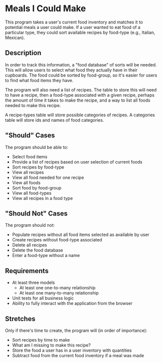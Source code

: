 # Meals I Could Make
This program takes a user's current food inventory and matches it to potential meals a user could make. If a user wanted to eat food of a particular type, they could sort available recipes by food-type (e.g., Italian, Mexican).

## Description
In order to track this information, a "food database" of sorts will be needed. This will allow users to select what food they actually have in their cupboards. The food could be sorted by food-group, so it's easier for users to find what food items they have.

The program will also need a list of recipes. The table to store this will need to have a recipe, then a food-type associated with a given recipe, perhaps the amount of time it takes to make the recipe, and a way to list all foods needed to make this recipe.

A recipe-types table will store possible categories of recipes.
A categories table will store ids and names of food categories.

## "Should" Cases
The program should be able to:
- Select food items
- Provide a list of recipes based on user selection of current foods
- Sort recipes by food-type
- View all recipes
- View all food needed for one recipe
- View all foods
- Sort food by food-group
- View all food-types
- View all recipes in a food type

## "Should Not" Cases
The program should not:
- Populate recipes without all food items selected as available by user
- Create recipes without food-type associated
- Delete all recipes
- Delete the food database
- Enter a food-type without a name

## Requirements
- At least three models
  - At least one one-to-many relationship
  - At least one many-to-many relationship
- Unit tests for all business logic
- Ability to fully interact with the application from the browser

## Stretches
Only if there's time to create, the program will (in order of importance):
- Sort recipes by time to make
- What am I missing to make this recipe?
- Store the food a user has in a user inventory with quantities
- Subtract food from the current food inventory if a meal was made
